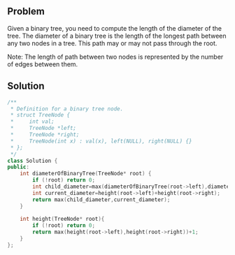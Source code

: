Problem
---------
Given a binary tree, you need to compute the length of the diameter of the tree. The diameter of a binary tree is the length of the longest path between any two nodes in a tree. This path may or may not pass through the root.

Note: The length of path between two nodes is represented by the number of edges between them.

Solution
----------
```cpp
/**
 * Definition for a binary tree node.
 * struct TreeNode {
 *     int val;
 *     TreeNode *left;
 *     TreeNode *right;
 *     TreeNode(int x) : val(x), left(NULL), right(NULL) {}
 * };
 */
class Solution {
public:
    int diameterOfBinaryTree(TreeNode* root) {
        if (!root) return 0;
        int child_diameter=max(diameterOfBinaryTree(root->left),diameterOfBinaryTree(root->right));
        int current_diameter=height(root->left)+height(root->right);
        return max(child_diameter,current_diameter);
    }
    
    int height(TreeNode* root){
        if (!root) return 0;
        return max(height(root->left),height(root->right))+1;
    }
};
```
